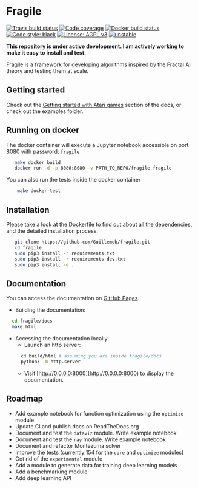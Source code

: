 # Fragile
[![Travis build status](https://travis-ci.org/guillemdb/fragile.svg)](https://travis-ci.org/guillemdb/fragile)
[![Code coverage](https://codecov.io/github/guillemdb/fragile/coverage.svg)](https://codecov.io/github/guillemdb/fragile)
[![Docker build status](https://img.shields.io/docker/build/guillemdb/fragile.svg)](https://hub.docker.com/r/guillemdb/fragile)
[![Code style: black](https://img.shields.io/badge/code%20style-black-000000.svg)](https://github.com/ambv/black)
[![License: AGPL v3](https://img.shields.io/badge/License-AGPL%20v3-blue.svg)](https://www.gnu.org/licenses/agpl-3.0)
[![unstable](http://badges.github.io/stability-badges/dist/unstable.svg)](http://github.com/badges/stability-badges)

**This repository is under active development. I am actively working to make it easy to install and test.**

Fragile is a framework for developing algorithms inspired by the Fractal AI theory and testing them at scale.

## Getting started 

Check out the [Getting started with Atari games](https://guillemdb.github.io/fragile/resources/getting_started.html) 
section of the docs, or check out the examples folder.

## Running on docker
The docker container will execute a Jupyter notebook accessible on port 8080 with password: `fragile`

```bash
   make docker build
   docker run -d -p 8080:8080 -v PATH_TO_REPO/fragile fragile 
```

You can also run the tests inside the docker container
```bash
    make docker-test
```

## Installation

Please take a look at the Dockerfile to find out about all the dependencies, and the detailed installation process.

```bash
   git clone https://github.com/Guillemdb/fragile.git
   cd fragile
   sudo pip3 install -r requirements.txt
   sudo pip3 install -r requirements-dev.txt
   sudo pip3 install -e .
```

## Documentation

You can access the documentation on [GitHub Pages](https://guillemdb.github.io/fragile/).

* Building the documentation:
    
```bash
  cd fragile/docs
  make html
``` 

* Accessing the documentation locally:
    - Launch an http server:
    ```bash
      cd build/html # assuming you are inside fragile/docs
      python3 -m http.server      
    ```
    - Visit [http://0.0.0.0:8000](http://0.0.0.0:8000) to display the documentation.
    
## Roadmap

- Add example notebook for function optimization using the `optimize` module
- Update CI and publish docs on ReadTheDocs.org
- Document and test the `dataviz` module. Write example notebook
- Document and test the `ray` module. Write example notebook
- Document and refactor Montezuma solver
- Improve the tests (currently 154 for the `core` and `optimize` modules)
- Get rid of the `experimental` module
- Add a module to generate data for training deep learning models
- Add a benchmarking module
- Add deep learning API